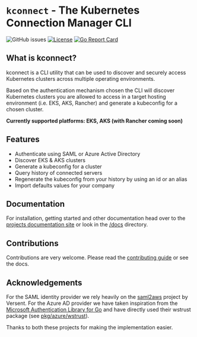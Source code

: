 # `kconnect` - The Kubernetes Connection Manager CLI

![GitHub issues](https://img.shields.io/github/issues/fidelity/kconnect)
[![License](https://img.shields.io/badge/License-Apache%202.0-blue.svg)](https://opensource.org/licenses/Apache-2.0)
[![Go Report Card](https://goreportcard.com/badge/github.com/fidelity/kconnect)](https://goreportcard.com/report/github.com/fidelity/kconnect)

## What is kconnect?

kconnect is a CLI utility that can be used to discover and securely access Kubernetes clusters across multiple operating environments.

Based on the authentication mechanism chosen the CLI will discover Kubernetes clusters you are allowed to access in a target hosting environment (i.e. EKS, AKS, Rancher) and generate a kubeconfig for a chosen cluster.

**Currently supported platforms: EKS, AKS (with Rancher coming soon)**

## Features

- Authenticate using SAML or Azure Active Directory 
- Discover EKS & AKS clusters
- Generate a kubeconfig for a cluster
- Query history of connected servers
- Regenerate the kubeconfig from your history by using an id or an alias
- Import defaults values for your company

## Documentation

For installation, getting started and other documentation head over to the [projects documentation site](https://fidelity.github.io/kconnect/) or look in the [/docs](/docs) directory.

## Contributions

Contributions are very welcome. Please read the [contributing guide](CONTRIBUTING.md) or see the docs.

## Acknowledgements

For the SAML identity provider we rely heavily on the [saml2aws](https://github.com/Versent/saml2aws) project by Versent. For the Azure AD provider we have taken inspiration from the [Microsoft Authentication Library for Go](https://github.com/AzureAD/microsoft-authentication-library-for-go) and have directly used their wstrust package (see [pkg/azure/wstrust](pkg/azure/wstruct)). 

Thanks to both these projects for making the implementation easier.
